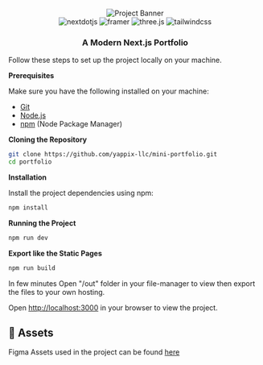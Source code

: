 <div align="center">
  <br />
      <img src="https://s3-alpha.figma.com/hub/file/6115089278/4c393b2d-a9a7-4173-9500-ae7a00166b61-cover.png" alt="Project Banner">
    </a>
  <br />

  <div>
    <img src="https://img.shields.io/badge/-Next_JS-black?style=for-the-badge&logoColor=white&logo=nextdotjs&color=000000" alt="nextdotjs" />
    <img src="https://img.shields.io/badge/-Framer-black?style=for-the-badge&logoColor=white&logo=framer&color=0055FF" alt="framer" />
    <img src="https://img.shields.io/badge/-Three_JS-black?style=for-the-badge&logoColor=white&logo=threedotjs&color=000000" alt="three.js" />
    <img src="https://img.shields.io/badge/-Tailwind_CSS-black?style=for-the-badge&logoColor=white&logo=tailwindcss&color=06B6D4" alt="tailwindcss" />
  </div>

  <h3 align="center">A Modern Next.js Portfolio</h3>

</div>

Follow these steps to set up the project locally on your machine.

**Prerequisites**

Make sure you have the following installed on your machine:

- [Git](https://git-scm.com/)
- [Node.js](https://nodejs.org/en)
- [npm](https://www.npmjs.com/) (Node Package Manager)

**Cloning the Repository**

```bash
git clone https://github.com/yappix-llc/mini-portfolio.git
cd portfolio
```

**Installation**

Install the project dependencies using npm:

```bash
npm install
```

**Running the Project**

```bash
npm run dev
```

**Export like the Static Pages**

```bash
npm run build
```

In few minutes Open "/out" folder in your file-manager to view then export the files to your own hosting.


Open [http://localhost:3000](http://localhost:3000) in your browser to view the project.

## <a name="links">🔗 Assets</a>

Figma Assets used in the project can be found [here](https://www.figma.com/community/file/1388963046858584588)
